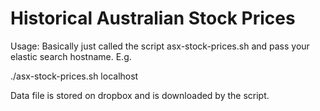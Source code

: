 # Historical Australian Stock Prices

Usage: 
Basically just called the script asx-stock-prices.sh and pass your elastic search hostname. E.g.

./asx-stock-prices.sh localhost

Data file is stored on dropbox and is downloaded by the script. 
